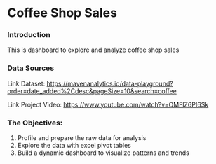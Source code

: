 # Coffee Shop Sales

### Introduction

This is dashboard to explore and analyze coffee shop sales 

### Data Sources

Link Dataset: https://mavenanalytics.io/data-playground?order=date_added%2Cdesc&pageSize=10&search=coffee

Link Project Video: https://www.youtube.com/watch?v=OMFlZ6PI6Sk

### The Objectives:
1. Profile and prepare the raw data for analysis
2. Explore the data with excel pivot tables
3. Build a dynamic dashboard to visualize patterns and trends

